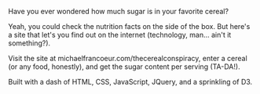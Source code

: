 Have you ever wondered how much sugar is in your favorite cereal?

Yeah, you could check the nutrition facts on the side of the box. But here's a site that let's you find out on the internet (technology, man... ain't it something?). 

Visit the site at michaelfrancoeur.com/thecerealconspiracy, enter a cereal (or any food, honestly), and get the sugar content per serving (TA-DA!).

Built with a dash of HTML, CSS, JavaScript, JQuery, and a sprinkling of D3.

